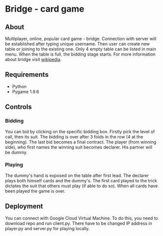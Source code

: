 # Bridge - card game

## About 
Multiplayer, online, popular card game - bridge. Connection with server will be established after typing unique username.
Then user can create new table or joining to the existing one. Only 4 empty table can be listed in main menu. When the
table is full, the bidding stage starts. For more information about bridge visit [wikipedia](https://en.wikipedia.org/wiki/Contract_bridge).

## Requirements
- Python
- Pygame 1.9.6

## Controls
### Bidding
You can bid by clicking on the specific bidding box. Firstly pick the level of call, then its suit.
The bidding is over after 3 folds in the row (4 at the beginning). The last bid becomes a final contract.
The player (from winning side), who first names the winning suit becomes declarer. His partner will be dummy.

### Playing
The dummy's hand is exposed on the table after first lead. The declarer plays both himself cards and the dummy's.
The first card played to the trick dictates the suit that others must play (if able to do so). When all cards have been played
the game is over.

## Deployment
You can connect with Google Cloud Virtual Machine. To do this, you need to download repo and run client.py.
There have to be changed IP address in player.py and server.py for playing locally.